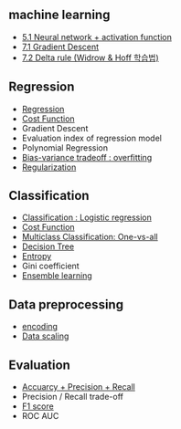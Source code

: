 ## machine learning

- [5.1 Neural network + activation function](https://github.com/evelyn82/Machine-learning/blob/main/ml/neural-network.md)
- [7.1 Gradient Descent](https://github.com/evelyn82/Machine-learning/blob/main/Regression/gradient-descent.md)
- [7.2 Delta rule (Widrow & Hoff 학습법)](https://github.com/evelyn82/Machine-learning/blob/main/Regression/delta-rule.md)

## Regression

- [Regression](https://github.com/evelyn82/Machine-learning/blob/main/Regression/README.md)
- [Cost Function](https://github.com/evelyn82/Machine-learning/blob/main/Regression/cost-function-regression.md)
- Gradient Descent
- Evaluation index of regression model
- Polynomial Regression
- [Bias-variance tradeoff : overfitting](https://github.com/evelyn82/Machine-learning/blob/main/Regression/bias-variance-tradeoff.md)
- [Regularization](https://github.com/evelyn82/Machine-learning/blob/main/Regression/regularization.md)

## Classification

- [Classification : Logistic regression](https://github.com/evelyn82/Machine-learning/blob/main/Classification/logistic-regression.md)
- [Cost Function](https://github.com/evelyn82/Machine-learning/blob/main/Classification/cost-function-classification.md)
- [Multiclass Classification: One-vs-all](https://github.com/evelyn82/Machine-learning/blob/main/Classification/multiclass-classification.md)
- [Decision Tree](https://github.com/evelyn82/Machine-learning/blob/main/Classification/decision-tree.md)
- [Entropy](https://github.com/evelyn82/Machine-learning/blob/main/Classification/entropy.md)
- Gini coefficient
- [Ensemble learning](https://github.com/evelyn82/Machine-learning/blob/main/Classification/ensemble-learning.md)

## Data preprocessing

- [encoding](https://github.com/evelyn82/Machine-learning/blob/main/Data%20preprocessing/encoding.md)
- [Data scaling](https://github.com/evelyn82/Machine-learning/blob/main/Regression/data-scaling.md)

## Evaluation

- [Accuarcy + Precision + Recall](https://github.com/evelyn82/Machine-learning/blob/main/Evaluation/confusion-matrix.md)
- Precision / Recall trade-off
- [F1 score](https://github.com/evelyn82/Machine-learning/blob/main/Evaluation/f1-score.md)
- ROC AUC
